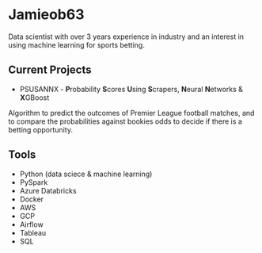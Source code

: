 # Jamieob63
Data scientist with over 3 years experience in industry and an interest in using machine learning for sports betting.

## Current Projects
- PSUSANNX - **P**robability **S**cores **U**sing **S**crapers, **N**eural **N**etworks & **X**GBoost

Algorithm to predict the outcomes of Premier League football matches, and to compare the probabilities against bookies odds to decide if there is a betting opportunity.

## Tools
- Python (data sciece & machine learning)
- PySpark
- Azure Databricks
- Docker
- AWS
- GCP
- Airflow
- Tableau
- SQL
